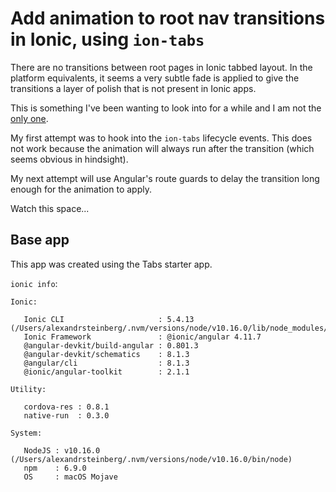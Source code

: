 # Add animation to root nav transitions in Ionic, using `ion-tabs`

There are no transitions between root pages in Ionic tabbed layout. In the platform equivalents, it seems
a very subtle fade is applied to give the transitions a layer of polish that is not present in Ionic apps.

This is something I've been wanting to look into for a while and I am not the [only one](https://stackoverflow.com/posts/59660876).

My first attempt was to hook into the `ion-tabs` lifecycle events. This does not work because the animation
will always run after the transition (which seems obvious in hindsight).

My next attempt will use Angular's route guards to delay the transition long enough for the animation to apply.

Watch this space...

## Base app

This app was created using the Tabs starter app. 

`ionic info`:
```
Ionic:

   Ionic CLI                     : 5.4.13 (/Users/alexandrsteinberg/.nvm/versions/node/v10.16.0/lib/node_modules/ionic)
   Ionic Framework               : @ionic/angular 4.11.7
   @angular-devkit/build-angular : 0.801.3
   @angular-devkit/schematics    : 8.1.3
   @angular/cli                  : 8.1.3
   @ionic/angular-toolkit        : 2.1.1

Utility:

   cordova-res : 0.8.1
   native-run  : 0.3.0

System:

   NodeJS : v10.16.0 (/Users/alexandrsteinberg/.nvm/versions/node/v10.16.0/bin/node)
   npm    : 6.9.0
   OS     : macOS Mojave
```
